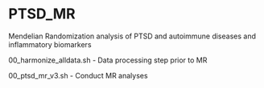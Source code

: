 # PTSD_MR
Mendelian Randomization analysis of PTSD and autoimmune diseases and inflammatory biomarkers

00_harmonize_alldata.sh - Data processing step prior to MR

00_ptsd_mr_v3.sh - Conduct MR analyses
